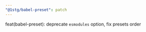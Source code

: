 ```yaml
---
"@1stg/babel-preset": patch
---
```


feat(babel-preset): deprecate `esmodules` option, fix presets order
